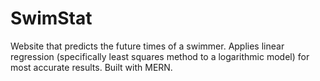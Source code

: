 # SwimStat

Website that predicts the future times of a swimmer.
Applies linear regression (specifically least squares method to a logarithmic model) for most accurate results.
Built with MERN.

